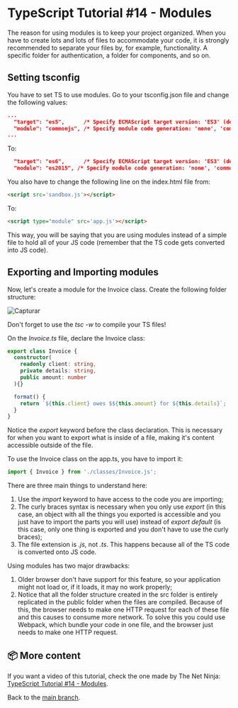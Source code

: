 # TypeScript Tutorial #14 - Modules
The reason for using modules is to keep your project organized. When you have to create lots and lots of files to accommodate your code, it is strongly recommended to separate your files by, for example, functionality. A specific folder for authentication, a folder for components, and so on.

## Setting tsconfig
You have to set TS to use modules. Go to your tsconfig.json file and change the following values:
```json
...
  "target": "es5",      /* Specify ECMAScript target version: 'ES3' (default), 'ES5', 'ES2015', 'ES2016', 'ES2017', 'ES2018', 'ES2019', 'ES2020', 'ES2021', or 'ESNEXT'. */
  "module": "commonjs", /* Specify module code generation: 'none', 'commonjs', 'amd', 'system', 'umd', 'es2015', 'es2020', or 'ESNext'. */
...
```
To:
```json
  "target": "es6",      /* Specify ECMAScript target version: 'ES3' (default), 'ES5', 'ES2015', 'ES2016', 'ES2017', 'ES2018', 'ES2019', 'ES2020', 'ES2021', or 'ESNEXT'. */
  "module": "es2015", /* Specify module code generation: 'none', 'commonjs', 'amd', 'system', 'umd', 'es2015', 'es2020', or 'ESNext'. */
```
You also have to change the following line on the index.html file from:
```html
<script src='sandbox.js'></script>
```
To:
```html
<script type="module" src='app.js'></script>
```
This way, you will be saying that you are using modules instead of a simple file to hold all of your JS code (remember that the TS code gets converted into JS code).

## Exporting and Importing modules
Now, let's create a module for the Invoice class. Create the following folder structure:

![Capturar](https://user-images.githubusercontent.com/57225006/127375571-1eff8828-5757-46e1-bbb1-4df1753c1b5f.PNG)

Don't forget to use the <i>tsc -w</i> to compile your TS files!

On the <i>Invoice.ts</i> file, declare the Invoice class:
```ts
export class Invoice {
  constructor(
    readonly client: string,
    private details: string,
    public amount: number
  ){}

  format() {
    return `${this.client} owes $${this.amount} for ${this.details}`;
  }
}
```
Notice the <i>export</i> keyword before the class declaration. This is necessary for when you want to export what is inside of a file, making it's content accessible outside of the file.

To use the Invoice class on the app.ts, you have to import it:
```ts
import { Invoice } from './classes/Invoice.js';
```
There are three main things to understand here:
1. Use the <i>import</i> keyword to have access to the code you are importing;
2. The curly braces syntax is necessary when you only use <i>export</i> (in this case, an object with all the things you exported is accessible and you just have to import the parts you will use) instead of <i>export default</i> (is this case, only one thing is exported and you don't have to use the curly braces);
3. The file extension is <i>.js</i>, not <i>.ts</i>. This happens because all of the TS code is converted onto JS code.

Using modules has two major drawbacks:
1. Older browser don't have support for this feature, so your application might not load or, if it loads, it may no work properly;
2. Notice that all the folder structure created in the src folder is entirely replicated in the public folder when the files are compiled. Because of this, the browser needs to make one HTTP request for each of these file and this causes to consume more network. To solve this you could use Webpack, which bundle your code in one file, and the browser just needs to make one HTTP request.

## 📦 More content

If you want a video of this tutorial, check the one made by The Net Ninja: [TypeScript Tutorial #14 - Modules](https://www.youtube.com/watch?v=EpOPR03z4Vw&list=PL4cUxeGkcC9gUgr39Q_yD6v-bSyMwKPUI&index=14&t=3s).

Back to the [main branch](https://github.com/Henrique-Peixoto/typescript-the-net-ninja).
